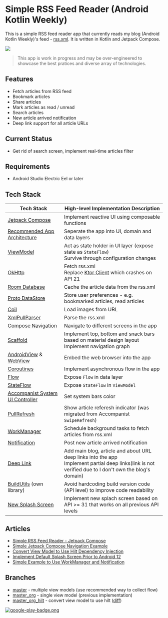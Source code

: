 # Simple RSS Feed Reader (Android Kotlin Weekly)

This is a simple RSS feed reader app that currently reads my blog (Android Kotlin Weekly)'s feed - [rss.xml](https://vtsen.hashnode.dev/rss.xml). It is written in Kotlin and Jetpack Compose.

![](screenshots/Android_News_Overview.gif)

> This app is work in progress and may be over-engineered to showcase the best pratices and diverse array of technologies.

## Features
- Fetch articles from RSS feed
- Bookmark articles
- Share articles
- Mark articles as read / unread
- Search articles
- New article arrived notification
- Deep link support for all article URLs

## Current Status
- Get rid of search screen, implement real-time articles filter

## Requirements
- Android Studio Electric Eel or later

## Tech Stack
| Tech Stack | High-level Implementation Description |
| --- | --- |
| [Jetpack Compose](https://developer.android.com/jetpack/compose) | Implement reactive UI using composable functions | 
| [Recommended App Architecture ](https://developer.android.com/topic/architecture) | Seperate the app into UI, domain and data layers |
| [ViewModel](https://developer.android.com/topic/libraries/architecture/viewmodel) | Act as state holder in UI layer (expose state as `StateFlow`)<br/>Survive through configuration changes |
| [OkHttp](https://square.github.io/okhttp/) |Fetch rss.xml<br/>Replace [Ktor Client](https://ktor.io/docs/getting-started-ktor-client.html) which crashes on API 21 |
| [Room Database](https://developer.android.com/training/data-storage/room) | Cache the article data from the rss.xml |
| [Proto DataStore](https://developer.android.com/topic/libraries/architecture/datastore) | Store user preferences - e.g. bookmarked articles, read articles |
| [Coil](https://github.com/coil-kt/coil) | Load images from URL |
| [XmlPullParser](https://developer.android.com/reference/org/xmlpull/v1/XmlPullParser) | Parse the rss.xml |
| [Compose Navigation](https://developer.android.com/jetpack/compose/navigation) | Navigate to different screens in the app |
| [Scaffold](https://developer.android.com/reference/kotlin/androidx/compose/material/package-summary#scaffold) | Implement top, bottom and snack bars based on material design layout<br/>Implement navigation graph |
| [AndroidView](https://developer.android.com/reference/kotlin/androidx/compose/ui/viewinterop/package-summary#AndroidView) & [WebView](https://developer.android.com/reference/android/webkit/WebView) | Embed the web browser into the app |
| [Coroutines](https://kotlinlang.org/docs/coroutines-overview.html) | Implement asynchronous flow in the app |
| [Flow](https://kotlinlang.org/docs/flow.html) | Expose `Flow` in data layer |
| [StateFlow](https://kotlinlang.org/api/kotlinx.coroutines/kotlinx-coroutines-core/kotlinx.coroutines.flow/-state-flow/) | Expose `StateFlow` in `ViewModel` |
| [Accompanist System UI Controller](https://google.github.io/accompanist/systemuicontroller) | Set system bars color |
| [PullRefresh](https://developer.android.com/reference/kotlin/androidx/compose/material/pullrefresh/package-summary) | Show article referesh indicator (was migrated from Accompanist `SwipeRefresh`) |
| [WorkManager](https://developer.android.com/topic/libraries/architecture/workmanager) | Schedule background tasks to fetch articles from rss.xml |
| [Notification](https://developer.android.com/develop/ui/views/notifications) | Post new article arrived notification |
| [Deep Link](https://developer.android.com/training/app-links/deep-linking) | Add main blog, article and about URL deep links into the app</br>Implement partial deep links(link is not verified due to I don't own the blog's domain) |
| [BuildUtils](https://github.com/vinchamp77/buildutils) (own library) | Avoid hardcoding build version code (API level) to improve code readability |
| [New Splash Screen](https://developer.android.com/develop/ui/views/launch/splash-screen) | Implement new splach screen based on API >= 31 that works on all previous API levels |


## Articles
- [Simple RSS Feed Reader - Jetpack Compose](https://vtsen.hashnode.dev/simple-rss-feed-reader-jetpack-compose)
- [Simple Jetpack Compose Navigation Example](https://vtsen.hashnode.dev/simple-jetpack-compose-navigation-example)
- [Convert View Model to Use Hilt Dependency Injection](https://vtsen.hashnode.dev/convert-view-model-to-use-hilt-dependency-injection)
- [Implement Default Splash Screen Prior to Android 12](https://vtsen.hashnode.dev/implement-default-splash-screen-prior-to-android-12)
- [Simple Example to Use WorkManager and Notification](https://vtsen.hashnode.dev/simple-example-to-use-workmanager-and-notification)

## Branches
- [master](https://github.com/vinchamp77/AndroidNews) - multiple view models (use recommended way to collect flow)
- [master_org](https://github.com/vinchamp77/AndroidNews/tree/master_org) - single view model (previous implementation)
- [master_org_hilt](https://github.com/vinchamp77/AndroidNews/tree/master_org_hilt) - convert view model to use hilt ([diff](https://github.com/vinchamp77/AndroidNews/compare/129e75036178fa2427e7283a605ada6e7fa27325..a23b2dfc36447be82339fb26d9a3e1a36108fb4a)) 

[![google-play-badge.png](https://play.google.com/intl/en_us/badges/static/images/badges/en_badge_web_generic.png)](https://play.google.com/store/apps/details?id=vtsen.hashnode.dev.androidnews)
